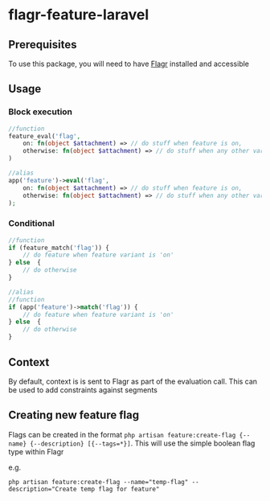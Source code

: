 # flagr-feature-laravel

## Prerequisites

To use this package, you will need to have [Flagr](https://checkr.github.io/flagr) installed and accessible

## Usage

### Block execution

```php
//function
feature_eval('flag',
    on: fn(object $attachment) => // do stuff when feature is on,
    otherwise: fn(object $attachment) => // do stuff when any other variant isn't matched
)

//alias
app('feature')->eval('flag',
    on: fn(object $attachment) => // do stuff when feature is on,
    otherwise: fn(object $attachment) => // do stuff when any other variant isn't matched
);
```

### Conditional

```php
//function
if (feature_match('flag')) {
    // do feature when feature variant is 'on'
} else  {
    // do otherwise
}

//alias
//function
if (app('feature')->match('flag')) {
    // do feature when feature variant is 'on'
} else  {
    // do otherwise
}
```

## Context

By default, context is is sent to Flagr as part of the evaluation call. This can be used to add constraints against segments

## Creating new feature flag

Flags can be created in the format `php artisan feature:create-flag {--name} {--description} [{--tags=*}]`. This will use the simple boolean flag type within Flagr

e.g.

```
php artisan feature:create-flag --name="temp-flag" --description="Create temp flag for feature"
```
